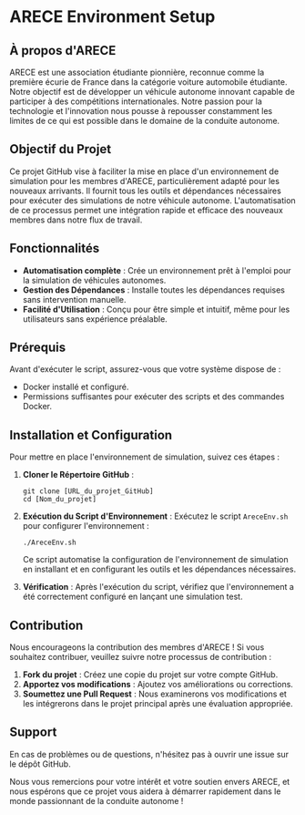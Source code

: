 # ARECE Environment Setup

## À propos d'ARECE

ARECE est une association étudiante pionnière, reconnue comme la première écurie de France dans la catégorie voiture automobile étudiante. Notre objectif est de développer un véhicule autonome innovant capable de participer à des compétitions internationales. Notre passion pour la technologie et l'innovation nous pousse à repousser constamment les limites de ce qui est possible dans le domaine de la conduite autonome.

## Objectif du Projet

Ce projet GitHub vise à faciliter la mise en place d'un environnement de simulation pour les membres d'ARECE, particulièrement adapté pour les nouveaux arrivants. Il fournit tous les outils et dépendances nécessaires pour exécuter des simulations de notre véhicule autonome. L'automatisation de ce processus permet une intégration rapide et efficace des nouveaux membres dans notre flux de travail.

## Fonctionnalités

- **Automatisation complète** : Crée un environnement prêt à l'emploi pour la simulation de véhicules autonomes.
- **Gestion des Dépendances** : Installe toutes les dépendances requises sans intervention manuelle.
- **Facilité d'Utilisation** : Conçu pour être simple et intuitif, même pour les utilisateurs sans expérience préalable.

## Prérequis

Avant d'exécuter le script, assurez-vous que votre système dispose de :

- Docker installé et configuré.
- Permissions suffisantes pour exécuter des scripts et des commandes Docker.

## Installation et Configuration

Pour mettre en place l'environnement de simulation, suivez ces étapes :

1. **Cloner le Répertoire GitHub** :
   ```
   git clone [URL_du_projet_GitHub]
   cd [Nom_du_projet]
   ```

2. **Exécution du Script d'Environnement** :
   Exécutez le script `AreceEnv.sh` pour configurer l'environnement :
   ```
   ./AreceEnv.sh
   ```
   Ce script automatise la configuration de l'environnement de simulation en installant et en configurant les outils et les dépendances nécessaires.

3. **Vérification** :
   Après l'exécution du script, vérifiez que l'environnement a été correctement configuré en lançant une simulation test.

## Contribution

Nous encourageons la contribution des membres d'ARECE ! Si vous souhaitez contribuer, veuillez suivre notre processus de contribution :

1. **Fork du projet** : Créez une copie du projet sur votre compte GitHub.
2. **Apportez vos modifications** : Ajoutez vos améliorations ou corrections.
3. **Soumettez une Pull Request** : Nous examinerons vos modifications et les intégrerons dans le projet principal après une évaluation appropriée.

## Support

En cas de problèmes ou de questions, n'hésitez pas à ouvrir une issue sur le dépôt GitHub.

Nous vous remercions pour votre intérêt et votre soutien envers ARECE, et nous espérons que ce projet vous aidera à démarrer rapidement dans le monde passionnant de la conduite autonome !
